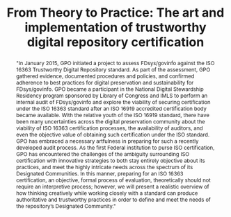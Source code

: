 ---
abstract: '"In January 2015, GPO initiated a project to assess FDsys/govinfo against
  the ISO 16363 Trustworthy Digital Repository standard. As part of the assessment,
  GPO gathered evidence, documented procedures and policies, and confirmed adherence
  to best practices for digital preservation and sustainability for FDsys/govinfo.
  GPO became a participant in the National Digital Stewardship Residency program sponsored
  by Library of Congress and IMLS to perform an internal audit of FDsys/govinfo and
  explore the viability of securing certification under the ISO 16363 standard after
  an ISO 16919 accredited certification body became available.

  With the relative youth of the ISO 16919 standard, there have been many uncertainties
  across the digital preservation community about the viability of ISO 16363 certification
  processes, the availability of auditors, and even the objective value of obtaining
  such certification under the ISO standard. GPO has embraced a necessary artfulness
  in preparing for such a recently developed audit process. As the first Federal institution
  to purse ISO certification, GPO has encountered the challenges of the ambiguity
  surrounding ISO certification with innovative strategies to both stay entirely objective
  about its practices, and meet the highly intricate needs across the spectrum of
  its Designated Communities. In this manner, preparing for an ISO 16363 certification,
  an objective, formal process of evaluation, theoretically should not require an
  interpretive process; however, we will present a realistic overview of how thinking
  creatively while working closely with a standard can produce authoritative and trustworthy
  practices in order to define and meet the needs of the repository’s Designated Community."'
creators:
- Walls, David
- Tieman, Jessica
date: null
document_url: https://services.phaidra.univie.ac.at/api/object/o:923639/download
grand_parent: iPRES
institutions: []
keywords:
- boston
landing_page_url: https://phaidra.univie.ac.at/o:923639
language: eng
layout: publication
license: CC BY 4.0 International
notes_url: null
parent: iPRES 2018
presentation_url: null
publication_type: paper
size: 73449
source_name: iPRES
title: 'From Theory to Practice: The art and implementation of trustworthy digital
  repository certification'
year: 2018
---